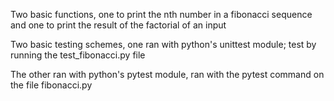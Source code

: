 Two basic functions, one to print the nth number in a fibonacci sequence and one to print the
result of the factorial of an input

Two basic testing schemes, one ran with python's unittest module; test by running the test_fibonacci.py file

The other ran with python's pytest module, ran with the pytest command on the file fibonacci.py
